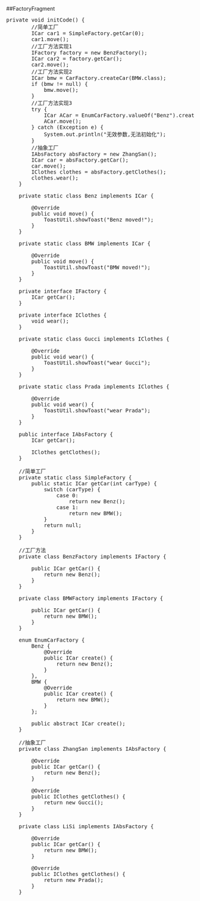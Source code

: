 ##FactoryFragment
<pre>
private void initCode() {
        //简单工厂
        ICar car1 = SimpleFactory.getCar(0);
        car1.move();
        //工厂方法实现1
        IFactory factory = new BenzFactory();
        ICar car2 = factory.getCar();
        car2.move();
        //工厂方法实现2
        ICar bmw = CarFactory.createCar(BMW.class);
        if (bmw != null) {
            bmw.move();
        }
        //工厂方法实现3
        try {
            ICar ACar = EnumCarFactory.valueOf("Benz").create();
            ACar.move();
        } catch (Exception e) {
            System.out.println("无效参数,无法初始化");
        }
        //抽象工厂
        IAbsFactory absFactory = new ZhangSan();
        ICar car = absFactory.getCar();
        car.move();
        IClothes clothes = absFactory.getClothes();
        clothes.wear();
    }

    private static class Benz implements ICar {

        @Override
        public void move() {
            ToastUtil.showToast("Benz moved!");
        }
    }

    private static class BMW implements ICar {

        @Override
        public void move() {
            ToastUtil.showToast("BMW moved!");
        }
    }

    private interface IFactory {
        ICar getCar();
    }

    private interface IClothes {
        void wear();
    }

    private static class Gucci implements IClothes {

        @Override
        public void wear() {
            ToastUtil.showToast("wear Gucci");
        }
    }

    private static class Prada implements IClothes {

        @Override
        public void wear() {
            ToastUtil.showToast("wear Prada");
        }
    }

    public interface IAbsFactory {
        ICar getCar();

        IClothes getClothes();
    }

    //简单工厂
    private static class SimpleFactory {
        public static ICar getCar(int carType) {
            switch (carType) {
                case 0:
                    return new Benz();
                case 1:
                    return new BMW();
            }
            return null;
        }
    }

    //工厂方法
    private class BenzFactory implements IFactory {

        public ICar getCar() {
            return new Benz();
        }
    }

    private class BMWFactory implements IFactory {

        public ICar getCar() {
            return new BMW();
        }
    }

    enum EnumCarFactory {
        Benz {
            @Override
            public ICar create() {
                return new Benz();
            }
        },
        BMW {
            @Override
            public ICar create() {
                return new BMW();
            }
        };

        public abstract ICar create();
    }

    //抽象工厂
    private class ZhangSan implements IAbsFactory {

        @Override
        public ICar getCar() {
            return new Benz();
        }

        @Override
        public IClothes getClothes() {
            return new Gucci();
        }
    }

    private class LiSi implements IAbsFactory {

        @Override
        public ICar getCar() {
            return new BMW();
        }

        @Override
        public IClothes getClothes() {
            return new Prada();
        }
    }
</pre>